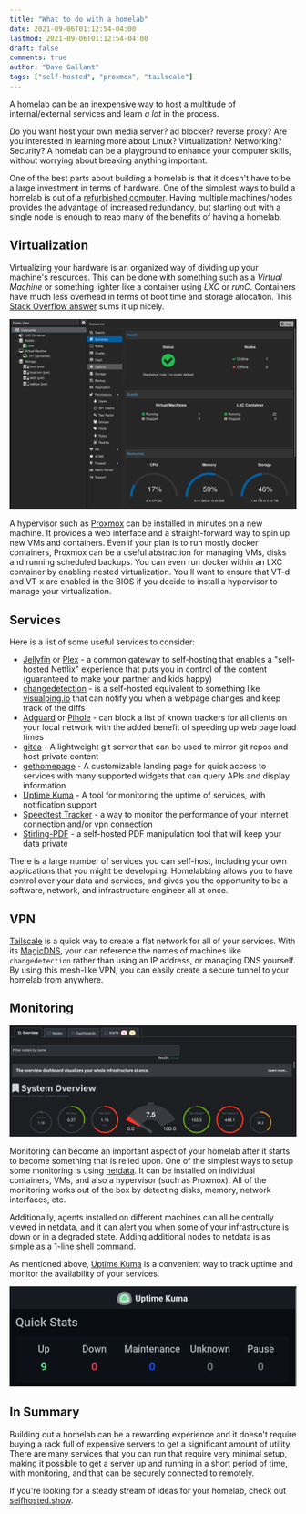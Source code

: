 ```yaml
---
title: "What to do with a homelab"
date: 2021-09-06T01:12:54-04:00
lastmod: 2021-09-06T01:12:54-04:00
draft: false
comments: true
author: "Dave Gallant"
tags: ["self-hosted", "proxmox", "tailscale"]
---
```


A homelab can be an inexpensive way to host a multitude of internal/external services and learn _a lot_ in the process.

<!--more-->

Do you want host your own media server? ad blocker? reverse proxy?
Are you interested in learning more about Linux? Virtualization? Networking? Security?
A homelab can be a playground to enhance your computer skills, without worrying about breaking anything important.

One of the best parts about building a homelab is that it doesn't have to be a large investment in terms of hardware. One of the simplest ways to build a homelab is out of a [refurbished computer](https://ca.refurb.io/products/hp-800-g1-usff-intel-core-i5-4570s-16gb-ram-512gb-ssd-wifi-windows-10-pro?variant=33049503825943).
Having multiple machines/nodes provides the advantage of increased redundancy, but starting out with a single node is enough to reap many of the benefits of having a homelab.

## Virtualization

Virtualizing your hardware is an organized way of dividing up your machine's resources. This can be done with something such as a _Virtual Machine_ or something lighter like a container using _LXC_ or _runC_.
Containers have much less overhead in terms of boot time and storage allocation. This [Stack Overflow answer](https://stackoverflow.com/questions/16047306/how-is-docker-different-from-a-virtual-machine) sums it up nicely.

![image](proxmox.png)

A hypervisor such as [Proxmox](https://www.proxmox.com/en/proxmox-ve/get-started) can be installed in minutes on a new machine. It provides a web interface and a straight-forward way to spin up new VMs and containers. Even if your plan is to run mostly docker containers, Proxmox can be a useful abstraction for managing VMs, disks and running scheduled backups. You can even run docker within an LXC container by enabling nested virtualization. You'll want to ensure that VT-d and VT-x are enabled in the BIOS if you decide to install a hypervisor to manage your virtualization.

## Services

Here is a list of some useful services to consider:

- [Jellyfin](https://jellyfin.org/) or [Plex](https://www.plex.tv/) - a common gateway to self-hosting that enables a "self-hosted Netflix" experience that puts you in control of the content (guaranteed to make your partner and kids happy)
- [changedetection](https://github.com/dgtlmoon/changedetection.io) - is a self-hosted equivalent to something like [visualping.io](https://visualping.io/) that can notify you when a webpage changes and keep track of the diffs
- [Adguard](https://github.com/AdguardTeam/AdGuardHome) or [Pihole](https://pi-hole.net/) - can block a list of known trackers for all clients on your local network with the added benefit of speeding up web page load times
- [gitea](https://gitea.io/) - A lightweight git server that can be used to mirror git repos and host private content
- [gethomepage](https://github.com/gethomepage/homepage) - A customizable landing page for quick access to services with many supported widgets that can query APIs and display information
- [Uptime Kuma](https://github.com/louislam/uptime-kuma) - A tool for monitoring the uptime of services, with notification support
- [Speedtest Tracker](https://github.com/alexjustesen/speedtest-tracker) - a way to monitor the performance of your internet connection and/or vpn connection
- [Stirling-PDF](https://github.com/Stirling-Tools/Stirling-PDF) - a self-hosted PDF manipulation tool that will keep your data private

There is a large number of services you can self-host, including your own applications that you might be developing. Homelabbing allows you to have control over your data and services, and gives you the opportunity to be a software, network, and infrastructure engineer all at once.

## VPN

[Tailscale](https://tailscale.com/) is a quick way to create a flat network for all of your services. With its [MagicDNS](https://tailscale.com/kb/1081/magicdns/), your can reference the names of machines like `changedetection` rather than using an IP address, or managing DNS yourself. By using this mesh-like VPN, you can easily create a secure tunnel to your homelab from anywhere.

## Monitoring

![dashboard](netdata.png)

Monitoring can become an important aspect of your homelab after it starts to become something that is relied upon. One of the simplest ways to setup some monitoring is using [netdata](https://www.netdata.cloud/). It can be installed on individual containers, VMs, and also a hypervisor (such as Proxmox). All of the monitoring works out of the box by detecting disks, memory, network interfaces, etc.

Additionally, agents installed on different machines can all be centrally viewed in netdata, and it can alert you when some of your infrastructure is down or in a degraded state. Adding additional nodes to netdata is as simple as a 1-line shell command.

As mentioned above, [Uptime Kuma](https://github.com/louislam/uptime-kuma) is a convenient way to track uptime and monitor the availability of your services.

![uptime-kuma](uptime-kuma.png)

## In Summary

Building out a homelab can be a rewarding experience and it doesn't require buying a rack full of expensive servers to get a significant amount of utility. There are many services that you can run that require very minimal setup, making it possible to get a server up and running in a short period of time, with monitoring, and that can be securely connected to remotely.

If you're looking for a steady stream of ideas for your homelab, check out [selfhosted.show](https://selfhosted.show/).
